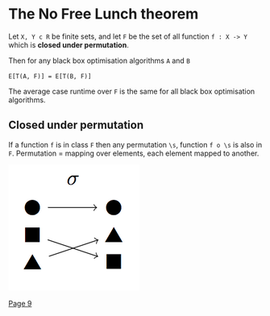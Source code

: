 # The No Free Lunch theorem
Let `X, Y c R` be finite sets, and let `F` be the set of all function `f : X -> Y` which is **closed under permutation**.

Then for any black box optimisation algorithms `A` and `B`

```
E[T(A, F)] = E[T(B, F)]
```

The average case runtime over `F` is the same for all black box optimisation algorithms.

## Closed under permutation
If a function `f` is in class `F` then any permutation `\s`, function `f o \s` is also in `F`. Permutation = mapping over elements, each element mapped to another.

![](img/closed_under_permutation.png)

[Page 9](https://canvas.bham.ac.uk/courses/27617/files/5131903?module_item_id=892742)
